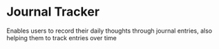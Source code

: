 # Journal Tracker

Enables users to record their daily thoughts through journal entries, also helping them to track entries over time
